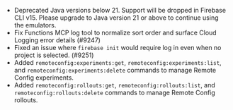 - Deprecated Java versions below 21. Support will be dropped in Firebase CLI v15. Please upgrade to Java version 21 or above to continue using the emulators.
- Fix Functions MCP log tool to normalize sort order and surface Cloud Logging error details (#9247)
- Fixed an issue where `firebase init` would require log in even when no project is selected. (#9251)
- Added `remoteconfig:experiments:get`, `remoteconfig:experiments:list`, and `remoteconfig:experiments:delete` commands to manage Remote Config experiments.
- Added `remoteconfig:rollouts:get`, `remoteconfig:rollouts:list`, and `remoteconfig:rollouts:delete` commands to manage Remote Config rollouts.
